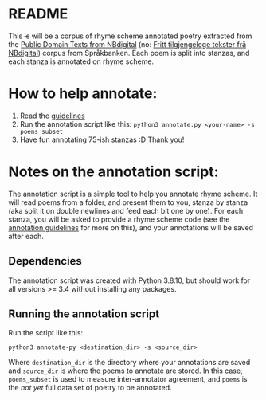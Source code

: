 # README
This ~~is~~ will be a corpus of rhyme scheme annotated poetry extracted from the [Public Domain Texts from NBdigital](https://www.nb.no/sprakbanken/en/resource-catalogue/oai-nb-no-sbr-34/) (no: [Fritt tilgjengelege tekster frå NBdigital](https://www.nb.no/sprakbanken/ressurskatalog/oai-nb-no-sbr-34/)) corpus from Språkbanken.
Each poem is split into stanzas, and each stanza is annotated on rhyme scheme.

# How to help annotate:
1. Read the [guidelines](annotaion_tool/annotation_guidelines.md)
2. Run the annotation script like this: `python3 annotate.py <your-name> -s poems_subset`
3. Have fun annotating 75-ish stanzas :D Thank you!

# Notes on the annotation script:
The annotation script is a simple tool to help you annotate rhyme scheme. 
It will read poems from a folder, and present them to you, stanza by stanza (aka split it on double newlines and feed each bit one by one). 
For each stanza, you will be asked to provide a rhyme scheme code (see the [annotation guidelines](annotation_guidelines.md) for more on this), and your annotations will be saved after each.

## Dependencies
The annotation script was created with Python 3.8.10, but should work for all versions >= 3.4 without installing any packages.

## Running the annotation script
Run the script like this:
```
python3 annotate-py <destination_dir> -s <source_dir>
```
Where `destination_dir` is the directory where your annotations are saved and `source_dir` is where the poems to annotate are stored. In this case, `poems_subset` is used to measure inter-annotator agreement, and `poems` is the _not yet_ full data set of poetry to be annotated.
